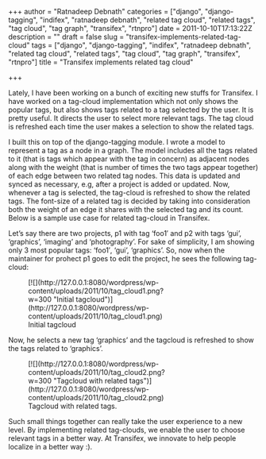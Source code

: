 +++
author = "Ratnadeep Debnath"
categories = ["django", "django-tagging", "indifex", "ratnadeep debnath", "related tag cloud", "related tags", "tag cloud", "tag graph", "transifex", "rtnpro"]
date = 2011-10-10T17:13:22Z
description = ""
draft = false
slug = "transifex-implements-related-tag-cloud"
tags = ["django", "django-tagging", "indifex", "ratnadeep debnath", "related tag cloud", "related tags", "tag cloud", "tag graph", "transifex", "rtnpro"]
title = "Transifex implements related tag cloud"

+++


Lately, I have been working on a bunch of exciting new stuffs for Transifex. I have worked on a tag-cloud implementation which not only shows the popular tags, but also shows tags related to a tag selected by the user. It is pretty useful. It directs the user to select more relevant tags. The tag cloud is refreshed each time the user makes a selection to show the related tags.

I built this on top of the django-tagging module. I wrote a model to represent a tag as a node in a graph. The model includes all the tags related to it (that is tags which appear with the tag in concern) as adjacent nodes along with the weight (that is number of times the two tags appear together) of each edge between two related tag nodes. This data is updated and synced as necessary, e.g, after a project is added or updated. Now, whenever a tag is selected, the tag-cloud is refreshed to show the related tags. The font-size of a related tag is decided by taking into consideration both the weight of an edge it shares with the selected tag and its count. Below is a sample use case for related tag-cloud in Transifex.

Let’s say there are two projects, p1 with tag ‘foo1′ and p2 with tags ‘gui’, ‘graphics’, ‘imaging’ and ‘photography’. For sake of simplicity, I am showing only 3 most popular tags: ‘foo1′, ‘gui’, ‘graphics’. So, now when the maintainer for prohect p1 goes to edit the project, he sees the following tag-cloud:

<figure class="wp-caption aligncenter" id="attachment_304" style="width: 300px;">[![](http://127.0.0.1:8080/wordpress/wp-content/uploads/2011/10/tag_cloud1.png?w=300 "Initial tagcloud")](http://127.0.0.1:8080/wordpress/wp-content/uploads/2011/10/tag_cloud1.png)<figcaption class="wp-caption-text">Initial tagcloud</figcaption></figure>Now, he selects a new tag ‘graphics’ and the tagcloud is refreshed to show the tags related to ‘graphics’.

<figure class="wp-caption aligncenter" id="attachment_305" style="width: 300px;">[![](http://127.0.0.1:8080/wordpress/wp-content/uploads/2011/10/tag_cloud2.png?w=300 "Tagcloud with related tags")](http://127.0.0.1:8080/wordpress/wp-content/uploads/2011/10/tag_cloud2.png)<figcaption class="wp-caption-text">Tagcloud with related tags.</figcaption></figure>Such small things together can really take the user experience to a new level. By implementing related tag-clouds, we enable the user to choose relevant tags in a better way. At Transifex, we innovate to help people localize in a better way :).

